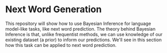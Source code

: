 # Next Word Generation
This repository will show how to use Bayesian Inference for language model-like tasks, like next word prediction. The theory behind Bayesian Inference is that, unlike frequentist methods, we can use knowledge of our existing dataset (a prior) to inform our predictions. We'll see in this section how this task can be applied to next word prediction.
